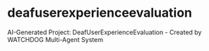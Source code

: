 # deafuserexperienceevaluation
AI-Generated Project: DeafUserExperienceEvaluation - Created by WATCHDOG Multi-Agent System
